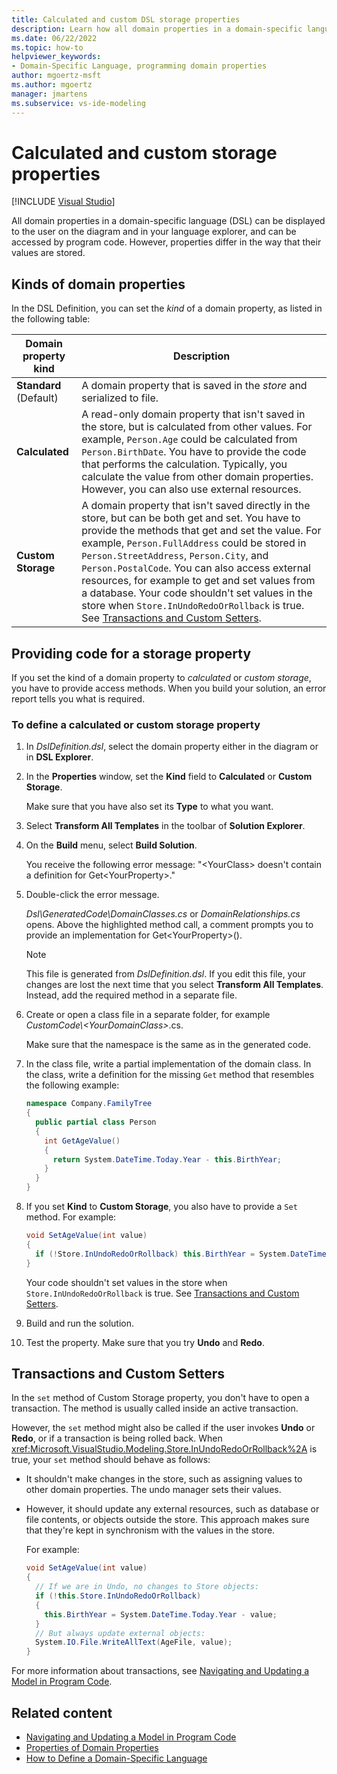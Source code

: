 ```yaml
---
title: Calculated and custom DSL storage properties
description: Learn how all domain properties in a domain-specific language (DSL) can be displayed to the user on the diagram and in your language explorer.
ms.date: 06/22/2022
ms.topic: how-to
helpviewer_keywords:
- Domain-Specific Language, programming domain properties
author: mgoertz-msft
ms.author: mgoertz
manager: jmartens
ms.subservice: vs-ide-modeling
---
```


# Calculated and custom storage properties

[!INCLUDE [Visual Studio](~/includes/applies-to-version/vs-windows-only.md)]

All domain properties in a domain-specific language (DSL) can be displayed to the user on the diagram and in your language explorer, and can be accessed by program code. However, properties differ in the way that their values are stored.

## Kinds of domain properties

In the DSL Definition, you can set the *kind* of a domain property, as listed in the following table:

|Domain property kind|Description|
|-|-|
|**Standard** (Default)|A domain property that is saved in the *store* and serialized to file.|
|**Calculated**|A read-only domain property that isn't saved in the store, but is calculated from other values. For example, `Person.Age` could be calculated from `Person.BirthDate`. You have to provide the code that performs the calculation. Typically, you calculate the value from other domain properties. However, you can also use external resources.|
|**Custom Storage**|A domain property that isn't saved directly in the store, but can be both get and set. You have to provide the methods that get and set the value. For example, `Person.FullAddress` could be stored in `Person.StreetAddress`, `Person.City`, and `Person.PostalCode`. You can also access external resources, for example to get and set values from a database. Your code shouldn't set values in the store when `Store.InUndoRedoOrRollback` is true. See [Transactions and Custom Setters](#setters).|

## Providing code for a storage property

If you set the kind of a domain property to *calculated* or *custom storage*, you have to provide access methods. When you build your solution, an error report tells you what is required.

### To define a calculated or custom storage property

1. In *DslDefinition.dsl*, select the domain property either in the diagram or in **DSL Explorer**.

1. In the **Properties** window, set the **Kind** field to **Calculated** or **Custom Storage**.

   Make sure that you have also set its **Type** to what you want.

1. Select **Transform All Templates** in the toolbar of **Solution Explorer**.

1. On the **Build** menu, select **Build Solution**.

   You receive the following error message: "\<YourClass> doesn't contain a definition for Get\<YourProperty>."

1. Double-click the error message.

   *Dsl\GeneratedCode\DomainClasses.cs* or *DomainRelationships.cs* opens. Above the highlighted method call, a comment prompts you to provide an implementation for Get\<YourProperty>().

    > [!NOTE]
    > This file is generated from *DslDefinition.dsl*. If you edit this file, your changes are lost the next time that you select **Transform All Templates**. Instead, add the required method in a separate file.

1. Create or open a class file in a separate folder, for example *CustomCode\\\<YourDomainClass>*.cs.

   Make sure that the namespace is the same as in the generated code.

1. In the class file, write a partial implementation of the domain class. In the class, write a definition for the missing `Get` method that resembles the following example:

    ```csharp
    namespace Company.FamilyTree
    {  
      public partial class Person
      {
        int GetAgeValue()
        {
          return System.DateTime.Today.Year - this.BirthYear;
        }
      }
    }
    ```

1. If you set **Kind** to **Custom Storage**, you also have to provide a `Set` method. For example:

    ```csharp
    void SetAgeValue(int value)
    {
      if (!Store.InUndoRedoOrRollback) this.BirthYear = System.DateTime.Today.Year - value;
    }
    ```

    Your code shouldn't set values in the store when `Store.InUndoRedoOrRollback` is true. See [Transactions and Custom Setters](#setters).

1. Build and run the solution.

1. Test the property. Make sure that you try **Undo** and **Redo**.

## <a name="setters"></a> Transactions and Custom Setters

In the `set` method of Custom Storage property, you don't have to open a transaction. The method is usually called inside an active transaction.

However, the `set` method might also be called if the user invokes **Undo** or **Redo**, or if a transaction is being rolled back. When <xref:Microsoft.VisualStudio.Modeling.Store.InUndoRedoOrRollback%2A> is true, your `set` method should behave as follows:

- It shouldn't make changes in the store, such as assigning values to other domain properties. The undo manager sets their values.

- However, it should update any external resources, such as database or file contents, or objects outside the store. This approach makes sure that they're kept in synchronism with the values in the store.

  For example:

  ```csharp
  void SetAgeValue(int value)
  {
    // If we are in Undo, no changes to Store objects:
    if (!this.Store.InUndoRedoOrRollback)
    {
      this.BirthYear = System.DateTime.Today.Year - value;
    }
    // But always update external objects:
    System.IO.File.WriteAllText(AgeFile, value);
  }
  ```

For more information about transactions, see [Navigating and Updating a Model in Program Code](../modeling/navigating-and-updating-a-model-in-program-code.md).

## Related content

- [Navigating and Updating a Model in Program Code](../modeling/navigating-and-updating-a-model-in-program-code.md)
- [Properties of Domain Properties](../modeling/properties-of-domain-properties.md)
- [How to Define a Domain-Specific Language](../modeling/how-to-define-a-domain-specific-language.md)
